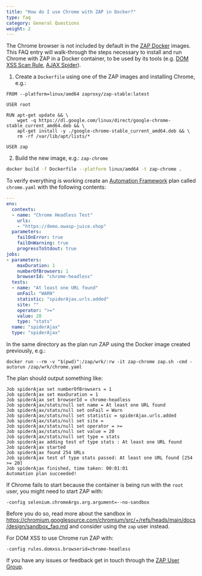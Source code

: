 ```yaml
---
title: "How do I use Chrome with ZAP in Docker?"
type: faq
category: General Questions
weight: 2
---
```


The Chrome browser is not included by default in the [ZAP Docker](/docs/docker/about/) images. This FAQ entry will walk-through the steps necessary
to install and run Chrome with ZAP in a Docker container, to be used by its tools (e.g. [DOM XSS Scan Rule](/docs/desktop/addons/dom-xss-active-scan-rule/), [AJAX Spider](/docs/desktop/addons/ajax-spider/)).

1. Create a `Dockerfile` using one of the ZAP images and installing Chrome, e.g.:
```
FROM --platform=linux/amd64 zaproxy/zap-stable:latest

USER root

RUN apt-get update && \
	wget -q https://dl.google.com/linux/direct/google-chrome-stable_current_amd64.deb && \
	apt-get install -y ./google-chrome-stable_current_amd64.deb && \
	rm -rf /var/lib/apt/lists/*

USER zap
```

2. Build the new image, e.g.: `zap-chrome`
```bash
docker build -f Dockerfile --platform linux/amd64 -t zap-chrome .
```

To verify everything is working create an [Automation Framework](/docs/automate/automation-framework/) plan called `chrome.yaml` with the following contents:
```yml
---
env:
  contexts:
  - name: "Chrome Headless Test"
    urls:
    - "https://demo.owasp-juice.shop"
  parameters:
    failOnError: true
    failOnWarning: true
    progressToStdout: true
jobs:
- parameters:
    maxDuration: 1
    numberOfBrowsers: 1
    browserId: "chrome-headless"
  tests:
  - name: "At least one URL found"
    onFail: "WARN"
    statistic: "spiderAjax.urls.added"
    site: ""
    operator: ">="
    value: 20
    type: "stats"
  name: "spiderAjax"
  type: "spiderAjax"
```

In the same directory as the plan run ZAP using the Docker image created previously, e.g.:
```
docker run --rm -v "$(pwd)":/zap/wrk/:rw -it zap-chrome zap.sh -cmd -autorun /zap/wrk/chrome.yaml
```

The plan should output something like:
```
Job spiderAjax set numberOfBrowsers = 1
Job spiderAjax set maxDuration = 1
Job spiderAjax set browserId = chrome-headless
Job spiderAjax/stats/null set name = At least one URL found
Job spiderAjax/stats/null set onFail = Warn
Job spiderAjax/stats/null set statistic = spiderAjax.urls.added
Job spiderAjax/stats/null set site = 
Job spiderAjax/stats/null set operator = >=
Job spiderAjax/stats/null set value = 20
Job spiderAjax/stats/null set type = stats
Job spiderAjax adding test of type stats : At least one URL found
Job spiderAjax started
Job spiderAjax found 254 URLs
Job spiderAjax test of type stats passed: At least one URL found [254 >= 20]
Job spiderAjax finished, time taken: 00:01:01
Automation plan succeeded!
```

If Chrome fails to start because the container is being run with the `root` user, you might need to start ZAP with:
```
-config selenium.chromeArgs.arg.argument=--no-sandbox
```
Before you do so, read more about the sandbox in https://chromium.googlesource.com/chromium/src/+/refs/heads/main/docs/design/sandbox_faq.md
and consider using the `zap` user instead.

For DOM XSS to use Chrome run ZAP with:
```
-config rules.domxss.browserid=chrome-headless
```

If you have any issues or feedback get in touch through the [ZAP User Group](https://groups.google.com/group/zaproxy-users).
